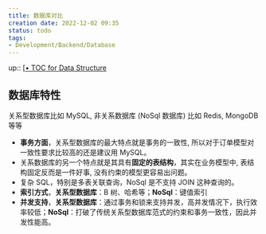```yaml
---
title: 数据库对比
creation date: 2022-12-02 09:35 
status: todo
tags: 
- Development/Backend/Database
---
```

up:: [[• TOC for Data Structure](../%E2%80%A2%20TOC%20for%20Data%20Structure.md)

## 数据库特性

关系型数据库比如 MySQL, 非关系数据库 (NoSql 数据库) 比如 Redis, MongoDB 等等

- **事务方面**，关系型数据库的最大特点就是事务的一致性, 所以对于订单模型对一致性要求比较高的还是建议用 MySQL。
- 关系数据库的另一个特点就是其具有**固定的表结构**，其实在业务模型中, 表结构固定反而是一件好事, 没有约束的模型更容易出问题。
- 复杂 SQL，特别是多表关联查询，NoSql 是不支持 JOIN 这种查询的。
- **索引方式**，**关系型数据库**：B 树、哈希等；**NoSql**：键值索引
- **并发支持**，**关系型数据库**：通过事务和锁来支持并发，高并发情况下，执行效率较低；**NoSql**：打破了传统关系型数据库范式的约束和事务一致性，因此并发性能高。

